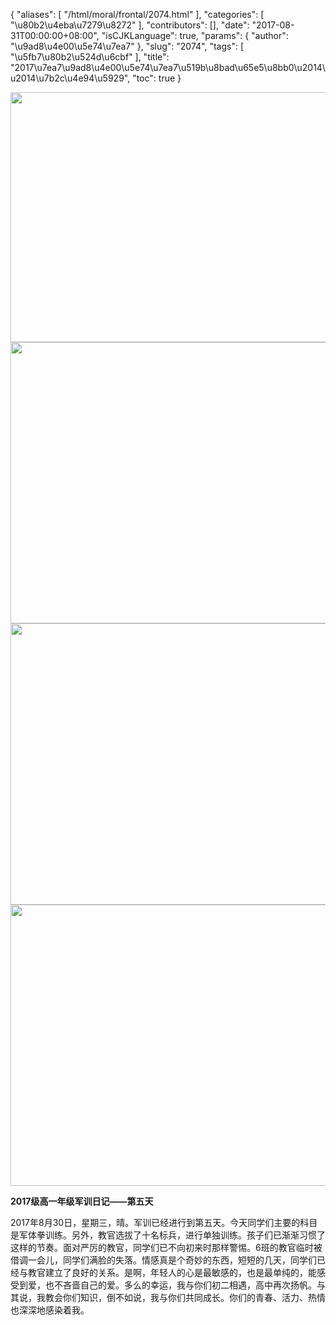 {
    "aliases": [
        "/html/moral/frontal/2074.html"
    ],
    "categories": [
        "\u80b2\u4eba\u7279\u8272"
    ],
    "contributors": [],
    "date": "2017-08-31T00:00:00+08:00",
    "isCJKLanguage": true,
    "params": {
        "author": "\u9ad8\u4e00\u5e74\u7ea7"
    },
    "slug": "2074",
    "tags": [
        "\u5fb7\u80b2\u524d\u6cbf"
    ],
    "title": "2017\u7ea7\u9ad8\u4e00\u5e74\u7ea7\u519b\u8bad\u65e5\u8bb0\u2014\u2014\u7b2c\u4e94\u5929",
    "toc": true
}


<img
    src="https://cdn.tfls.online/mirror/full/d06db3adb39784fe81b39d6d9261c05c1b1aeaa0.jpg"
    style="display:block;margin-left:auto;margin-right:auto;"
    decoding="async"
    fetchpriority="auto"
    loading="lazy"
    height="400"
    width="600"
/>
<img
    src="https://cdn.tfls.online/mirror/full/a9b0496fe7b4b2dc80a5762b64b6694e90719614.jpg"
    style="display:block;margin-left:auto;margin-right:auto;"
    decoding="async"
    fetchpriority="auto"
    loading="lazy"
    height="450"
    width="600"
/>
<img
    src="https://cdn.tfls.online/mirror/full/929cfb3c969ef66fd9ea03417213cfd42d59b3d2.jpg"
    style="display:block;margin-left:auto;margin-right:auto;"
    decoding="async"
    fetchpriority="auto"
    loading="lazy"
    height="450"
    width="600"
/>
<img
    src="https://cdn.tfls.online/mirror/full/bb69050cd577377e577f1213425841f9a2c9df3b.jpg"
    style="display:block;margin-left:auto;margin-right:auto;"
    decoding="async"
    fetchpriority="auto"
    loading="lazy"
    height="450"
    width="600"
/>




  





**2017级高一年级军训日记——第****五****天**




2017年8月30日，星期三，晴。军训已经进行到第五天。今天同学们主要的科目是军体拳训练。另外，教官选拔了十名标兵，进行单独训练。孩子们已渐渐习惯了这样的节奏。面对严厉的教官，同学们已不向初来时那样警惕。6班的教官临时被借调一会儿，同学们满脸的失落。情感真是个奇妙的东西，短短的几天，同学们已经与教官建立了良好的关系。是啊，年轻人的心是最敏感的，也是最单纯的，能感受到爱，也不吝啬自己的爱。多么的幸运，我与你们初二相遇，高中再次扬帆。与其说，我教会你们知识，倒不如说，我与你们共同成长。你们的青春、活力、热情也深深地感染着我。




  




